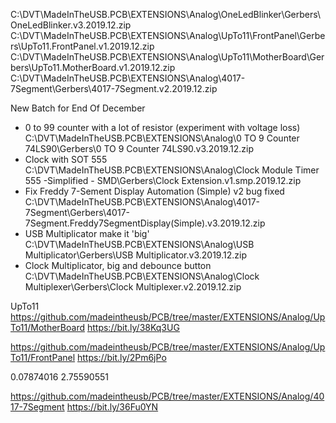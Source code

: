 
C:\DVT\MadeInTheUSB.PCB\EXTENSIONS\Analog\OneLedBlinker\Gerbers\OneLedBlinker.v3.2019.12.zip
C:\DVT\MadeInTheUSB.PCB\EXTENSIONS\Analog\UpTo11\FrontPanel\Gerbers\UpTo11.FrontPanel.v1.2019.12.zip
C:\DVT\MadeInTheUSB.PCB\EXTENSIONS\Analog\UpTo11\MotherBoard\Gerbers\UpTo11.MotherBoard.v1.2019.12.zip
C:\DVT\MadeInTheUSB.PCB\EXTENSIONS\Analog\4017-7Segment\Gerbers\4017-7Segment.v2.2019.12.zip

New Batch for End Of December
- 0 to 99 counter with a lot of resistor (experiment with voltage loss)
    C:\DVT\MadeInTheUSB.PCB\EXTENSIONS\Analog\0 TO 9 Counter 74LS90\Gerbers\0 TO 9 Counter 74LS90.v3.2019.12.zip
- Clock with SOT 555
    C:\DVT\MadeInTheUSB.PCB\EXTENSIONS\Analog\Clock Module Timer 555 -Simplified - SMD\Gerbers\Clock Extension.v1.smp.2019.12.zip
- Fix Freddy 7-Sement Display Automation (Simple) v2 bug fixed
    C:\DVT\MadeInTheUSB.PCB\EXTENSIONS\Analog\4017-7Segment\Gerbers\4017-7Segment.Freddy7SegmentDisplay(Simple).v3.2019.12.zip
- USB Multiplicator make it 'big'
    C:\DVT\MadeInTheUSB.PCB\EXTENSIONS\Analog\USB Multiplicator\Gerbers\USB Multiplicator.v3.2019.12.zip
- Clock Multiplicator, big and debounce button
    C:\DVT\MadeInTheUSB.PCB\EXTENSIONS\Analog\Clock Multiplexer\Gerbers\Clock Multiplexer.v2.2019.12.zip

UpTo11
https://github.com/madeintheusb/PCB/tree/master/EXTENSIONS/Analog/UpTo11/MotherBoard
https://bit.ly/38Kq3UG

https://github.com/madeintheusb/PCB/tree/master/EXTENSIONS/Analog/UpTo11/FrontPanel
https://bit.ly/2Pm6jPo

0.07874016
2.75590551

https://github.com/madeintheusb/PCB/tree/master/EXTENSIONS/Analog/4017-7Segment
https://bit.ly/36Fu0YN